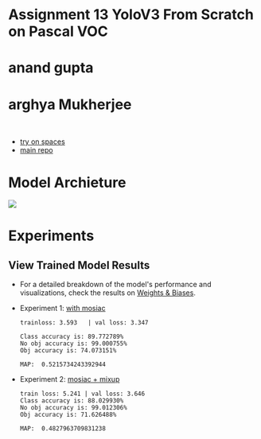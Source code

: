 # Assignment 13 YoloV3 From Scratch on Pascal VOC
# anand gupta
# arghya Mukherjee

<br>

- [try on spaces](https://huggingface.co/spaces/anantgupta129/PyTorch-YoloV3-PascolVOC-GradCAM) 
- [main repo](https://github.com/anantgupta129/TorcHood)
  
# Model Archieture

![](https://miro.medium.com/v2/resize:fit:1200/1*d4Eg17IVJ0L41e7CTWLLSg.png)

# Experiments

## View Trained Model Results

- For a detailed breakdown of the model's performance and visualizations, check the results on [Weights & Biases](https://api.wandb.ai/links/anantgupta129/83aopx49).
  
- Experiment 1: [with mosiac](./notebooks/train_mosiac.ipynb)
    ```
    trainloss: 3.593   | val loss: 3.347

    Class accuracy is: 89.772789%
    No obj accuracy is: 99.000755%
    Obj accuracy is: 74.073151%

    MAP:  0.5215734243392944
    ```
- Experiment 2: [mosiac + mixup](./notebooks/train_mosiac_mixup.ipynb)
    ```
    train loss: 5.241 | val loss: 3.646
    Class accuracy is: 88.029930%
    No obj accuracy is: 99.012306%
    Obj accuracy is: 71.626488%

    MAP:  0.4827963709831238
    ```
